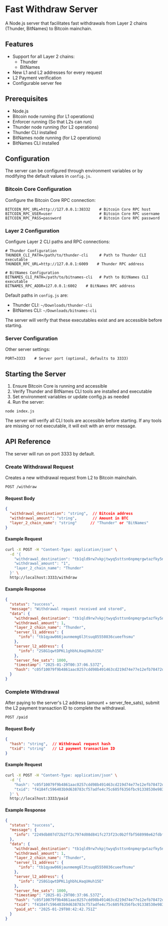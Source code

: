 # Fast Withdraw Server

A Node.js server that facilitates fast withdrawals from Layer 2 chains (Thunder, BitNames) to Bitcoin mainchain.

## Features

- Support for all Layer 2 chains:
  - Thunder
  - BitNames
- New L1 and L2 addresses for every request
- L2 Payment verification
- Configurable server fee

## Prerequisites

- Node.js
- Bitcoin node running (for L1 operations)
- Enforcer running (So that L2s can run)
- Thunder node running (for L2 operations)
- Thunder CLI installed
- BitNames node running (for L2 operations)
- BitNames CLI installed

## Configuration

The server can be configured through environment variables or by modifying the default values in `config.js`.

### Bitcoin Core Configuration

Configure the Bitcoin Core RPC connection:

```
BITCOIN_RPC_URL=http://127.0.0.1:38332    # Bitcoin Core RPC host
BITCOIN_RPC_USER=user                     # Bitcoin Core RPC username
BITCOIN_RPC_PASS=password                 # Bitcoin Core RPC password
```

### Layer 2 Configuration

Configure Layer 2 CLI paths and RPC connections:

```
# Thunder Configuration
THUNDER_CLI_PATH=/path/to/thunder-cli     # Path to Thunder CLI executable
THUNDER_RPC_URL=http://127.0.0.1:6009    # Thunder RPC address

# BitNames Configuration
BITNAMES_CLI_PATH=/path/to/bitnames-cli   # Path to BitNames CLI executable
BITNAMES_RPC_ADDR=127.0.0.1:6002    # BitNames RPC address
```

Default paths in `config.js` are:
- Thunder CLI: `~/Downloads/thunder-cli`
- BitNames CLI: `~/Downloads/bitnames-cli`

The server will verify that these executables exist and are accessible before starting.

### Server Configuration

Other server settings:

```
PORT=3333    # Server port (optional, defaults to 3333)
```

## Starting the Server

1. Ensure Bitcoin Core is running and accessible
2. Verify Thunder and BitNames CLI tools are installed and executable
3. Set environment variables or update config.js as needed
4. Run the server:

```
node index.js
```

The server will verify all CLI tools are accessible before starting. If any tools are missing or not executable, it will exit with an error message.

## API Reference

The server will run on port 3333 by default.

### Create Withdrawal Request

Creates a new withdrawal request from L2 to Bitcoin mainchain.

```bash
POST /withdraw
```

#### Request Body
```json
{
  "withdrawal_destination": "string",  // Bitcoin address
  "withdrawal_amount": "string",       // Amount in BTC
  "layer_2_chain_name": "string"      // "Thunder" or "BitNames"
}
```

#### Example Request
```bash
curl -X POST -H "Content-Type: application/json" \
  -d '{
    "withdrawal_destination": "tb1qld9rw7vkpjtwyq5sttsn6npmqrgwtazfky5nj0",
    "withdrawal_amount": "1",
    "layer_2_chain_name": "Thunder"
  }' \
  http://localhost:3333/withdraw
```

#### Example Response
```json
{
  "status": "success",
  "message": "Withdrawal request received and stored",
  "data": {
    "withdrawal_destination": "tb1qld9rw7vkpjtwyq5sttsn6npmqrgwtazfky5nj0",
    "withdrawal_amount": 1,
    "layer_2_chain_name": "Thunder",
    "server_l1_address": {
      "info": "tb1qyaw066jaunmemg6l3tsuq85550836cueefhsmu"
    },
    "server_l2_address": {
      "info": "2S8G1qwtDPKL1ghbhLHaqUHuh15E"
    },
    "server_fee_sats": 1000,
    "timestamp": "2025-01-29T00:37:06.537Z",
    "hash": "c05f10079f9b4861aac0257cdd98b491463cd219d74e77e12efb78472d779b31"
  }
}
```

### Complete Withdrawal

After paying to the server's L2 address (amount + server_fee_sats), submit the L2 payment transaction ID to complete the withdrawal.

```bash
POST /paid
```

#### Request Body
```json
{
  "hash": "string",  // Withdrawal request hash
  "txid": "string"   // L2 payment transaction ID
}
```

#### Example Request
```bash
curl -X POST -H "Content-Type: application/json" \
  -d '{
    "hash": "c05f10079f9b4861aac0257cdd98b491463cd219d74e77e12efb78472d779b31",
    "txid": "f4184fc596403b9d638783cf57adfe4c75c605f6356fbc91338530e98316"
  }' \
  http://localhost:3333/paid
```

#### Example Response
```json
{
  "status": "success",
  "message": {
    "info": "2249db807d72b2ff2c7974d08d841fc273f23c0b2ffbf568998e62fdbf314f4d"
  },
  "data": {
    "withdrawal_destination": "tb1qld9rw7vkpjtwyq5sttsn6npmqrgwtazfky5nj0",
    "withdrawal_amount": 1,
    "layer_2_chain_name": "Thunder",
    "server_l1_address": {
      "info": "tb1qyaw066jaunmemg6l3tsuq85550836cueefhsmu"
    },
    "server_l2_address": {
      "info": "2S8G1qwtDPKL1ghbhLHaqUHuh15E"
    },
    "server_fee_sats": 1000,
    "timestamp": "2025-01-29T00:37:06.537Z",
    "hash": "c05f10079f9b4861aac0257cdd98b491463cd219d74e77e12efb78472d779b31",
    "txid": "f4184fc596403b9d638783cf57adfe4c75c605f6356fbc91338530e98316",
    "paid_at": "2025-01-29T00:42:42.751Z"
  }
}
```
